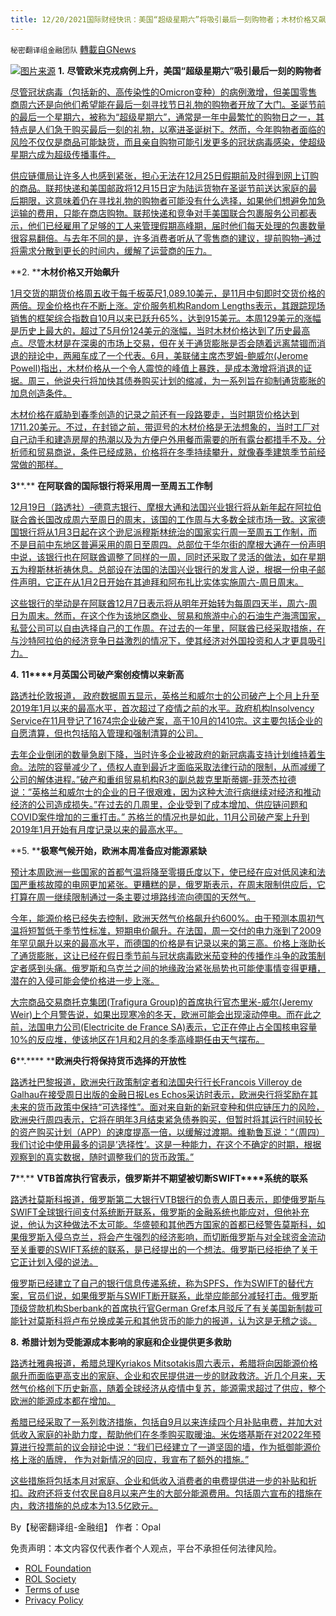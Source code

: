 ```yaml
---
title: 12/20/2021国际财经快讯：美国“超级星期六”将吸引最后一刻购物者；木材价格又飙升
---
```

`秘密翻译组金融团队` [轉載自GNews](https://gnews.org/zh-hans/1774018/)

![](https://assets.gnews.org/wp-content/uploads/2021/12/图片1-101.png)[图片来源](https://licensinginternational.org)
**1.** **尽管欧米克戎病例上升，美国“超级星期六”吸引最后一刻的购物者**

[尽管冠状病毒（包括新的、高传染性的Omicron变种）的病例激增，但美国零售商周六还是向他们希望能在最后一刻寻找节日礼物的购物者开放了大门。圣诞节前的最后一个星期六，被称为“超级星期六”，通常是一年中最繁忙的购物日之一，其特点是人们急于购买最后一刻的礼物，以塞进圣诞树下。然而，今年购物者面临的风险不仅仅是商品可能缺货，而且亲自购物可能引发更多的冠状病毒感染，使超级星期六成为超级传播事件。](https://www.oann.com/super-saturday-set-to-lure-last-minute-shoppers-in-u-s-despite-omicron-surge/)

[供应链僵局让许多人也感到紧张，担心无法在12月25日假期前及时得到网上订购的商品。联邦快递和美国邮政将12月15日定为陆运货物在圣诞节前送达家庭的最后期限，这意味着仍在寻找礼物的购物者可能没有什么选择，如果他们想避免加急运输的费用，只能在商店购物。联邦快递和竞争对手美国联合包裹服务公司都表示，他们已经雇用了足够的工人来管理假期高峰期，届时他们每天处理的包裹数量很容易翻倍。与去年不同的是，许多消费者听从了零售商的建议，提前购物–通过将需求分散到更长的时间内，缓解了运营商的压力。](https://www.oann.com/super-saturday-set-to-lure-last-minute-shoppers-in-u-s-despite-omicron-surge/)

**2. ****木材价格又开始飙升**

[1月交货的期货价格周五收于每千板英尺1,089.10美元，是11月中旬即时交货价格的两倍。现金价格也在不断上涨。定价服务机构Random Lengths表示，其跟踪现场销售的框架综合指数自10月以来已跃升65%，达到915美元。本周129美元的涨幅是历史上最大的，超过了5月份124美元的涨幅，当时木材价格达到了历史最高点。尽管木材是在深奥的市场上交易，但在关于通货膨胀是否会随着远离禁锢而消退的辩论中，两厢车成了一个代表。6月，美联储主席杰罗姆-鲍威尔(Jerome Powell)指出，木材价格从一个令人震惊的峰值上暴跌，是成本激增将消退的证据。周三，他说央行将加快其债券购买计划的缩减，为一系列旨在抑制通货膨胀的加息创造条件。](https://www.wsj.com/articles/sky-high-lumber-prices-are-back-11639842879?mod=markets_lead_pos1)

[木材价格在威胁到春季创造的记录之前还有一段路要走，当时期货价格达到1711.20美元。不过，在封锁之前，带逗号的木材价格是无法想象的，当时工厂对自己动手和建造房屋的热潮以及为方便户外用餐而需要的所有露台都措手不及。分析师和贸易商说，条件已经成熟，价格将在冬季持续攀升，就像春季建筑季节前经常做的那样。](https://www.wsj.com/articles/sky-high-lumber-prices-are-back-11639842879?mod=markets_lead_pos1)

**3****.** **在阿联酋的国际银行将采用周一至周五工作制**

[12月19日（路透社）–德意志银行、摩根大通和法国兴业银行将从新年起在阿拉伯联合酋长国改成周六至周日的周末，该国的工作周与大多数全球市场一致。这家德国银行将从1月3日起在这个逊尼派穆斯林统治的国家实行周一至周五工作制，而不是目前中东地区普遍采用的周日至周四。总部位于华尔街的摩根大通在一份声明中说，该银行也在阿联酋调整了同样的一周，同时还采取了灵活的做法，如在星期五为穆斯林祈祷休息。总部设在法国的法国兴业银行的发言人说，根据一份电子邮件声明，它正在从1月2日开始在其迪拜和阿布扎比实体实施周六-周日周末。](https://www.reuters.com/markets/europe/deutsche-bank-jp-morgan-uae-switch-mon-fri-work-week-2021-12-19/)

[这些银行的举动是在阿联酋12月7日表示将从明年开始转为每周四天半，周六-周日为周末。然而，在这个作为该地区商业、贸易和旅游中心的石油生产海湾国家，私营公司可以自由选择自己的工作周。在过去的一年里，阿联酋已经采取措施，在与沙特阿拉伯的经济竞争日益激烈的情况下，使其经济对外国投资和人才更具吸引力。](https://www.reuters.com/markets/europe/deutsche-bank-jp-morgan-uae-switch-mon-fri-work-week-2021-12-19/)

**4.** **11****月英国公司破产案创疫情以来新高**

[路透社伦敦报道， 政府数据周五显示，英格兰和威尔士的公司破产上个月上升至2019年1月以来的最高水平，首次超过了疫情之前的水平。政府机构Insolvency Service在11月登记了1674宗企业破产案，高于10月的1410宗。这主要包括企业的自愿清算，但也包括陷入管理和强制清算的公司。](https://www.reuters.com/markets/europe/uk-company-insolvencies-hit-new-pandemic-highs-november-2021-12-17/)

[去年企业倒闭的数量急剧下降，当时许多企业被政府的新冠病毒支持计划维持着生命。法院的容量减少了，债权人直到最近才面临采取法律行动的限制，从而减缓了公司的解体进程。”破产和重组贸易机构R3的副总裁克里斯蒂娜-菲茨杰拉德说：”英格兰和威尔士的企业的日子很艰难，因为这种大流行病继续对经济和推动经济的公司造成损失。”在过去的几周里，企业受到了成本增加、供应链问题和COVID案件增加的三重打击。” 苏格兰的情况也是如此，11月公司破产案上升到2019年1月开始有月度记录以来的最高水平。](https://www.reuters.com/markets/europe/uk-company-insolvencies-hit-new-pandemic-highs-november-2021-12-17/)

**5. ****极寒气候开始，欧洲本周准备应对能源紧缺**

[预计本周欧洲一些国家的首都气温将降至零摄氏度以下，使已经在应对低风速和法国严重核故障的电网更加紧张。更糟糕的是，俄罗斯表示，在周末限制供应后，它打算在周一继续限制通过一条主要过境路线流向德国的天然气。](https://finance.yahoo.com/news/europe-braces-energy-crunch-week-202745513.html)

[今年，能源价格已经失去控制，欧洲天然气价格飙升约600%。由于预测本周初气温将短暂低于季节性标准，短期电价飙升。在法国，周一交付的电力涨到了2009年罕见飙升以来的最高水平，而德国的价格是有记录以来的第三高。价格上涨助长了通货膨胀，这让已经在假日季节前与冠状病毒欧米茄变种的传播作斗争的政策制定者感到头痛。俄罗斯和乌克兰之间的地缘政治紧张局势也可能使事情变得更糟，潜在的入侵可能会使价格进一步上涨。](https://finance.yahoo.com/news/europe-braces-energy-crunch-week-202745513.html)

[大宗商品交易商托克集团(Trafigura Group)的首席执行官杰里米-威尔(Jeremy Weir)上个月警告说，如果出现寒冷的冬天，欧洲可能会出现滚动停电。而在此之前，法国电力公司(Electricite de France SA)表示，它正在停止占全国核电容量10%的反应堆，使该地区在1月和2月的冬季高峰期任由天气摆布。](https://finance.yahoo.com/news/europe-braces-energy-crunch-week-202745513.html)

**6****.**** ****欧洲央行将保持货币选择的开放性**

[路透社巴黎报道，欧洲央行政策制定者和法国央行行长Francois Villeroy de Galhau在接受周日出版的金融日报Les Echos采访时表示，欧洲央行将奖励在其未来的货币政策中保持“可选择性”。面对来自新的新冠变种和供应链压力的风险，欧洲央行周四表示，它将在明年3月结束紧急债券购买，但暂时将其运行时间较长的资产购买计划（APP）的速度提高一倍，以缓解过渡期。维勒鲁瓦说：“（周四）我们讨论中使用最多的词是’选择性’。这是一种能力，在这个不确定的时期，根据观察到的真实数据，随时调整我们的货币政策。”](https://www.reuters.com/markets/europe/ecb-keep-monetary-options-open-villeroy-2021-12-19/)

**7****.** **VTB****首席执行官表示，俄罗斯并不期望被切断****SWIFT****系统的联系**

[路透社莫斯科报道，俄罗斯第二大银行VTB银行的负责人周日表示，即使俄罗斯与SWIFT全球银行间支付系统断开联系，俄罗斯的金融系统也能应对，但他补充说，他认为这种做法不太可能。华盛顿和其他西方国家的首都已经警告莫斯科，如果俄罗斯入侵乌克兰，将会产生强烈的经济影响，而切断俄罗斯与对全球资金流动至关重要的SWIFT系统的联系，是已经提出的一个想法。俄罗斯已经拒绝了关于它正计划入侵的说法。](https://www.reuters.com/business/finance/russia-does-not-expect-be-cut-off-swift-system-vtb-ceo-says-2021-12-19/)

[俄罗斯已经建立了自己的银行信息传递系统，称为SPFS，作为SWIFT的替代方案，官员们说，如果俄罗斯与SWIFT断开联系，此举应能部分减轻打击。俄罗斯顶级贷款机构Sberbank的首席执行官German Gref本月驳斥了有关美国新制裁可能针对莫斯科将卢布兑换成美元和其他货币的能力的报道，认为这是无稽之谈。](https://www.reuters.com/business/finance/russia-does-not-expect-be-cut-off-swift-system-vtb-ceo-says-2021-12-19/)

**8.** **希腊计划为受能源成本影响的家庭和企业提供更多救助**

[路透社雅典报道，希腊总理Kyriakos Mitsotakis周六表示，希腊将向因能源价格飙升而面临更高支出的家庭、企业和农民提供进一步的财政救济。近几个月来，天然气价格创下历史新高，随着全球经济从疫情中复苏，能源需求超过了供应，整个欧洲的能源成本都在增加。](https://www.oann.com/greece-plans-more-relief-for-homes-and-businesses-hit-by-energy-costs/)

[希腊已经采取了一系列救济措施，包括自9月以来连续四个月补贴电费，并加大对低收入家庭的补助力度，帮助他们在冬季购买取暖油。米佐塔基斯在对2022年预算进行投票前的议会辩论中说：“我们已经建立了一道坚固的墙，作为抵御能源价格上涨的盾牌， 作为对新情况的回应，我宣布了额外的措施。”](https://www.oann.com/greece-plans-more-relief-for-homes-and-businesses-hit-by-energy-costs/)

[这些措施将包括本月对家庭、企业和低收入消费者的电费提供进一步的补贴和折扣。政府还将支付农民自8月以来产生的大部分能源费用。包括周六宣布的措施在内，救济措施的总成本为13.5亿欧元。](https://www.oann.com/greece-plans-more-relief-for-homes-and-businesses-hit-by-energy-costs/)

By【秘密翻译组-金融组】
作者：Opal

 

免责声明：本文内容仅代表作者个人观点，平台不承担任何法律风险。

- [ROL Foundation](https://rolfoundation.org/)
- [ROL Society](https://rolsociety.org/)
- [Terms of use](https://gnews.org/terms-of-use-3/)
- [Privacy Policy](https://gnews.org/privacy-policy/)
